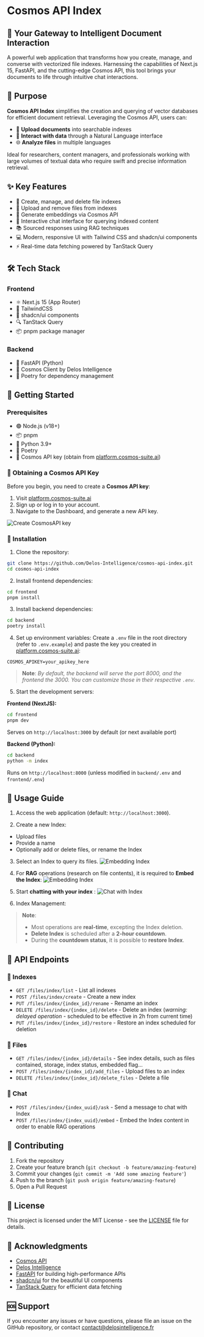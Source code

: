 # Cosmos API Index

## 🚀 Your Gateway to Intelligent Document Interaction

A powerful web application that transforms how you create, manage, and converse with vectorized file indexes. Harnessing the capabilities of Next.js 15, FastAPI, and the cutting-edge Cosmos API, this tool brings your documents to life through intuitive chat interactions.

## 🎯 Purpose

**Cosmos API Index** simplifies the creation and querying of vector databases for efficient document retrieval. Leveraging the Cosmos API, users can:

- 📄 **Upload documents** into searchable indexes
- 💬 **Interact with data** through a Natural Language interface
- 🌐 **Analyze files** in multiple languages

Ideal for researchers, content managers, and professionals working with large volumes of textual data who require swift and precise information retrieval.

## ✨ Key Features

- 📁 Create, manage, and delete file indexes
- 🔄 Upload and remove files from indexes
- 🧠 Generate embeddings via Cosmos API
- 🤖 Interactive chat interface for querying indexed content
- 📚 Sourced responses using RAG techniques
- 💻 Modern, responsive UI with Tailwind CSS and shadcn/ui components
- ⚡ Real-time data fetching powered by TanStack Query

## 🛠️ Tech Stack

### Frontend

- ⚛️ Next.js 15 (App Router)
- 🎨 TailwindCSS
- 🧩 shadcn/ui components
- 🔍 TanStack Query
- 📦 pnpm package manager

### Backend

- 🐍 FastAPI (Python)
- 🌌 Cosmos Client by Delos Intelligence
- 📜 Poetry for dependency management

## 🏁 Getting Started

### Prerequisites

- 🟢 Node.js (v18+)
- 📦 pnpm
- 🐍 Python 3.9+
- 📜 Poetry
- 🔑 Cosmos API key (obtain from [platform.cosmos-suite.ai](https://platform.cosmos-suite.ai))

### 🔑 Obtaining a Cosmos API Key

Before you begin, you need to create a **Cosmos API key**:

1. Visit [platform.cosmos-suite.ai](https://platform.cosmos-suite.ai)
2. Sign up or log in to your account.
3. Navigate to the Dashboard, and generate a new API key.

![Create CosmosAPI key](https://i.ibb.co/b5sx86GB/Screenshot-from-2025-02-03-16-43-11.png)

### 🔧 Installation

1. Clone the repository:

```bash
git clone https://github.com/Delos-Intelligence/cosmos-api-index.git
cd cosmos-api-index
```

2. Install frontend dependencies:

```bash
cd frontend
pnpm install
```

3. Install backend dependencies:

```bash
cd backend
poetry install
```

4. Set up environment variables:
   Create a `.env` file in the root directory (refer to `.env.example`) and paste the key you created in [platform.cosmos-suite.ai](https://platform.cosmos-suite.ai):

```env
COSMOS_APIKEY=your_apikey_here
```

> **Note**: _By default, the backend will serve the port 8000, and the frontend the 3000. You can customize those in their respective `.env`._

5. Start the development servers:

**Frontend (NextJS):**

```bash
cd frontend
pnpm dev
```

Serves on `http://localhost:3000` by default (or next available port)

**Backend (Python):**

```bash
cd backend
python -m index
```

Runs on `http://localhost:8000` (unless modified in `backend/.env` and `frontend/.env`)

## 📖 Usage Guide

1. Access the web application (default: `http://localhost:3000`).

2. Create a new Index:

- Upload files
- Provide a name
- Optionally add or delete files, or rename the Index

3. Select an Index to query its files.
   ![Embedding Index](https://i.ibb.co/TBpvKmgb/Screenshot-from-2025-02-03-15-56-51.png)

4. For **RAG** operations (research on file contents), it is required to **Embed the Index**:
   ![Embedding Index](https://i.ibb.co/jZQ6NCRD/Screenshot-from-2025-02-03-15-36-59.png)

5. Start **chatting with your index** :
   ![Chat with Index](https://i.ibb.co/yBqVJ8bb/Screenshot-from-2025-02-03-15-53-20.png)

6. Index Management:

> **Note**:
>
> - Most operations are **real-time**, excepting the Index deletion.
> - **Delete Index** is scheduled after a **2-hour countdown**.
> - During the **countdown status**, it is possible to **restore Index**.

## 🔗 API Endpoints

### 📁 Indexes

- `GET /files/index/list` - List all indexes
- `POST /files/index/create` - Create a new index
- `PUT /files/index/{index_id}/rename` - Rename an index
- `DELETE /files/index/{index_id}/delete` - Delete an index (_warning: delayed operation_ - scheduled to be effective in 2h from current time)
- `PUT /files/index/{index_id}/restore` - Restore an index scheduled for deletion

### 📄 Files

- `GET /files/index/{index_id}/details` - See index details, such as files contained, storage, index status, embedded flag...
- `POST /files/index/{index_id}/add_files` - Upload files to an index
- `DELETE /files/index/{index_id}/delete_files` - Delete a file

### 💬 Chat

- `POST /files/index/{index_uuid}/ask` - Send a message to chat with Index
- `POST /files/index/{index_uuid}/embed` - Embed the Index content in order to enable RAG operations

## 🤝 Contributing

1. Fork the repository
2. Create your feature branch (`git checkout -b feature/amazing-feature`)
3. Commit your changes (`git commit -m 'Add some amazing feature'`)
4. Push to the branch (`git push origin feature/amazing-feature`)
5. Open a Pull Request

## 📜 License

This project is licensed under the MIT License - see the [LICENSE](LICENSE) file for details.

## 🙌 Acknowledgments

- [Cosmos API](https://platform.cosmos-suite.ai)
- [Delos Intelligence](https://www.delosintelligence.fr/en)
- [FastAPI](https://fastapi.tiangolo.com) for building high-performance APIs
- [shadcn/ui](https://ui.shadcn.com) for the beautiful UI components
- [TanStack Query](https://tanstack.com/query/latest) for efficient data fetching

## 🆘 Support

If you encounter any issues or have questions, please file an issue on the GitHub repository, or contact
[contact@delosintelligence.fr](mailto:contact@delosintelligence.fr)
